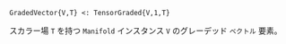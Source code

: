 ```
GradedVector{V,T} <: TensorGraded{V,1,T}
```

スカラー場 `T` を持つ `Manifold` インスタンス `V` のグレーデッド `ベクトル` 要素。
